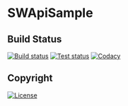 # SWApiSample

## Build Status
[![Build status](https://img.shields.io/appveyor/ci/Arcidev/swapisample.svg?style=flat-square)](https://ci.appveyor.com/project/Arcidev/swapisample)
[![Test status](https://img.shields.io/appveyor/tests/Arcidev/swapisample.svg?style=flat-square)](https://ci.appveyor.com/project/Arcidev/swapisample/build/tests)
[![Codacy](https://img.shields.io/codacy/grade/6c429c4098e54e9dbfa93e8f08975f0d.svg?style=flat-square)](https://www.codacy.com/app/Arcidev/SWApiSample?utm_source=github.com&amp;utm_medium=referral&amp;utm_content=Arcidev/SWApiSample&amp;utm_campaign=Badge_Grade)

## Copyright
[![License](https://img.shields.io/github/license/Arcidev/SWApiSample.svg?style=flat-square)](LICENSE)
